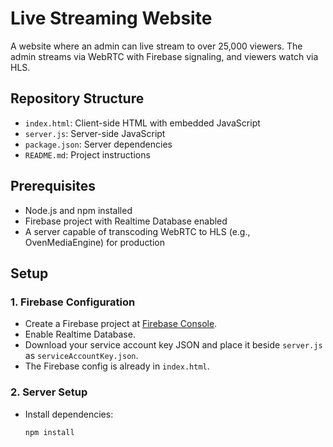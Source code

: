 # Live Streaming Website

A website where an admin can live stream to over 25,000 viewers. The admin streams via WebRTC with Firebase signaling, and viewers watch via HLS.

## Repository Structure

- `index.html`: Client-side HTML with embedded JavaScript
- `server.js`: Server-side JavaScript
- `package.json`: Server dependencies
- `README.md`: Project instructions

## Prerequisites

- Node.js and npm installed
- Firebase project with Realtime Database enabled
- A server capable of transcoding WebRTC to HLS (e.g., OvenMediaEngine) for production

## Setup

### 1. Firebase Configuration
- Create a Firebase project at [Firebase Console](https://console.firebase.google.com/).
- Enable Realtime Database.
- Download your service account key JSON and place it beside `server.js` as `serviceAccountKey.json`.
- The Firebase config is already in `index.html`.

### 2. Server Setup
- Install dependencies:
  ```bash
  npm install
